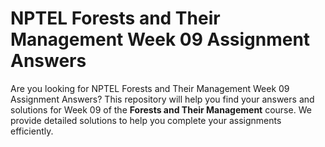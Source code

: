 # NPTEL Forests and Their Management Week 09 Assignment Answers

Are you looking for NPTEL Forests and Their Management Week 09 Assignment Answers? This repository will help you find your answers and solutions for Week 09 of the **Forests and Their Management** course. We provide detailed solutions to help you complete your assignments efficiently.
